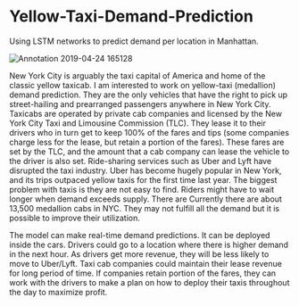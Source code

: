 # Yellow-Taxi-Demand-Prediction
Using LSTM networks to predict demand per location in Manhattan.

![Annotation 2019-04-24 165128](https://user-images.githubusercontent.com/8983398/56695204-797fa400-66b6-11e9-9ee7-e637b6d879b7.jpg)







New York City is arguably the taxi capital of America and home of the classic yellow taxicab. I am interested to work on yellow-taxi (medallion) demand prediction. They are the only vehicles that have the right to pick up street-hailing and prearranged passengers anywhere in New York City. Taxicabs are operated by private cab companies and licensed by the New York City Taxi and Limousine Commission (TLC). They lease it to their drivers who in turn get to keep 100% of the fares and tips (some companies charge less for the lease, but retain a portion of the fares). These fares are set by the TLC, and the amount that a cab company can lease the vehicle to the driver is also set. Ride-sharing services such as Uber and Lyft have disrupted the taxi industry. Uber has become hugely popular in New York, and its trips outpaced yellow taxis for the first time last year. The biggest problem with taxis is they are not easy to find. Riders might have to wait longer when demand exceeds supply. There are Currently there are about 13,500 medallion cabs in NYC. They may not fulfill all the demand but it is possible to improve their utilization.

The model can make real-time demand predictions. It can be deployed inside the cars. Drivers could go to a location where there is higher demand in the next hour. As drivers get more revenue, they will be less likely to move to Uber/Lyft. Taxi cab companies could maintain their lease revenue for long period of time. If companies retain portion of the fares, they can work with the drivers to make a plan on how to deploy their taxis throughout the day to maximize profit.
